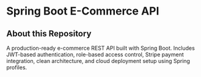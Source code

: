 # Spring Boot E-Commerce API

## About this Repository 

A production-ready e-commerce REST API built with Spring Boot. Includes JWT-based authentication, role-based access control, Stripe payment integration, clean architecture, and cloud deployment setup using Spring profiles.
